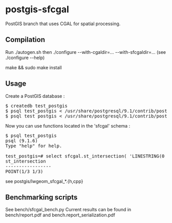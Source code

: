 postgis-sfcgal
==============

PostGIS branch that uses CGAL for spatial processing.

Compilation
-----------

Run ./autogen.sh then
./configure --with-cgaldir=... --with-sfcgaldir=...
(see ./configure --help)

make && sudo make install

Usage
-----

Create a PostGIS database :
<pre>
$ createdb test_postgis
$ psql test_postgis &lt; /usr/share/postgresql/9.1/contrib/postgis-2.1/postgis.sql
$ psql test_postgis &lt; /usr/share/postgresql/9.1/contrib/postgis-2.1/spatial_ref_sys.sql
</pre>

Now you can use functions located in the 'sfcgal' schema :
<pre>
$ psql test_postgis
psql (9.1.6)
Type "help" for help.

test_postgis=# select sfcgal.st_intersection( 'LINESTRING(0 0,1 1)'::exact_geometry, 'POINT(1/3 1/3)'::exact_geometry );
st_intersection 
-----------------
POINT(1/3 1/3)
</pre>
 
see postgis/lwgeom_sfcgal_*.{h,cpp}

Benchmarking scripts
--------------------

See bench/sfcgal_bench.py
Current results can be found in bench/report.pdf and bench.report_serialization.pdf
